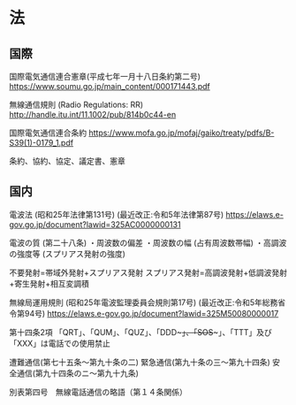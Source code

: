 # 法

## 国際

国際電気通信連合憲章(平成七年一月十八日条約第二号)
https://www.soumu.go.jp/main_content/000171443.pdf 

無線通信規則
(Radio Regulations: RR)
http://handle.itu.int/11.1002/pub/814b0c44-en

国際電気通信連合条約
https://www.mofa.go.jp/mofaj/gaiko/treaty/pdfs/B-S39(1)-0179_1.pdf


条約、協約、協定、議定書、憲章




## 国内

電波法
(昭和25年法律第131号)
(最近改正:令和5年法律第87号)
https://elaws.e-gov.go.jp/document?lawid=325AC0000000131

電波の質 (第二十八条)
・周波数の偏差
・周波数の幅 (占有周波数帯幅)
・高調波の強度等 (スプリアス発射の強度)

不要発射=帯域外発射+スプリアス発射
スプリアス発射=高調波発射+低調波発射+寄生発射+相互変調積

無線局運用規則
(昭和25年電波監理委員会規則第17号)
(最近改正:令和5年総務省令第94号)
https://elaws.e-gov.go.jp/document?lawid=325M50080000017

第十四条2項
「QRT」、「QUM」、「QUZ」、「DDD~~~」、「SOS~~~」、「TTT」及び「XXX」は電話での使用禁止


遭難通信(第七十五条〜第九十条の二) 
緊急通信(第九十条の三〜第九十四条) 
安全通信(第九十四条のニ〜第九十九条) 


別表第四号　無線電話通信の略語（第１４条関係）




